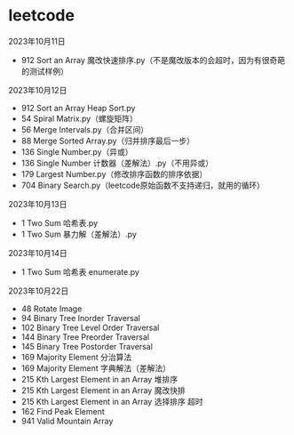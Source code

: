 # leetcode

2023年10月11日
- 912 Sort an Array 魔改快速排序.py（不是魔改版本的会超时，因为有很奇葩的测试样例）

2023年10月12日
- 912 Sort an Array Heap Sort.py
- 54 Spiral Matrix.py（螺旋矩阵）
- 56 Merge Intervals.py（合并区间）
- 88 Merge Sorted Array.py（归并排序最后一步）
- 136 Single Number.py（异或）
- 136 Single Number 计数器（差解法）.py（不用异或）
- 179 Largest Number.py（修改排序函数的排序依据）
- 704 Binary Search.py（leetcode原始函数不支持递归，就用的循环）

2023年10月13日
- 1 Two Sum 哈希表.py
- 1 Two Sum 暴力解（差解法）.py

2023年10月14日
- 1 Two Sum 哈希表 enumerate.py

2023年10月22日
- 48 Rotate Image
- 94 Binary Tree Inorder Traversal
- 102 Binary Tree Level Order Traversal
- 144 Binary Tree Preorder Traversal
- 145 Binary Tree Postorder Traversal
- 169 Majority Element 分治算法
- 169 Majority Element 字典解法（差解法）
- 215 Kth Largest Element in an Array 堆排序
- 215 Kth Largest Element in an Array 魔改快排
- 215 Kth Largest Element in an Array 选择排序 超时
- 162 Find Peak Element
- 941 Valid Mountain Array




